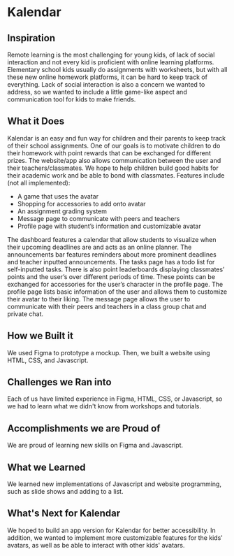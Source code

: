 # Kalendar

## Inspiration
Remote learning is the most challenging for young kids, of lack of social interaction and not every kid is proficient with online learning platforms. Elementary school kids usually do assignments with worksheets, but with all these new online homework platforms, it can be hard to keep track of everything. Lack of social interaction is also a concern we wanted to address, so we wanted to include a little game-like aspect and communication tool for kids to make friends.

## What it Does
Kalendar is an easy and fun way for children and their parents to keep track of their school assignments. One of our goals is to motivate children to do their homework with point rewards that can be exchanged for different prizes. The website/app also allows communication between the user and their teachers/classmates. We hope to help children build good habits for their academic work and be able to bond with classmates.
Features include (not all implemented): 
- A game that uses the avatar
- Shopping for accessories to add onto avatar
- An assignment grading system 
- Message page to communicate with peers and teachers
- Profile page with student’s information and customizable avatar

The dashboard features a calendar that allow students to visualize when their upcoming deadlines are and acts as an online planner. The announcements bar features reminders about more prominent deadlines and teacher inputted announcements. The tasks page has a todo list for self-inputted tasks. There is also point leaderboards displaying classmates’ points and the user’s over different periods of time. These points can be exchanged for accessories for the user’s character in the profile page. The profile page lists basic information of the user and allows them to customize their avatar to their liking. The message page allows the user to communicate with their peers and teachers in a class group chat and private chat.

## How we Built it
We used Figma to prototype a mockup. Then, we built a website using HTML, CSS, and Javascript.

## Challenges we Ran into
Each of us have limited experience in Figma, HTML, CSS, or Javascript, so we had to learn what we didn't know from workshops and tutorials. 

## Accomplishments we are Proud of
We are proud of learning new skills on Figma and Javascript.

## What we Learned
We learned new implementations of Javascript and website programming, such as slide shows and adding to a list.

## What's Next for Kalendar
We hoped to build an app version for Kalendar for better accessibility. In addition, we wanted to implement more customizable features for the kids' avatars, as well as be able to interact with other kids' avatars.
